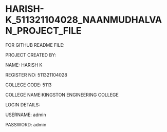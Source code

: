 # HARISH-K_511321104028_NAANMUDHALVAN_PROJECT_FILE

FOR GITHUB README FILE:


PROJECT CREATED BY:

NAME: HARISH K

REGISTER NO: 511321104028

COLLEGE CODE: 5113

COLLEGE NAME:KINGSTON ENGINEERING COLLEGE

LOGIN DETAILS:

USERNAME: admin

PASSWORD: admin

